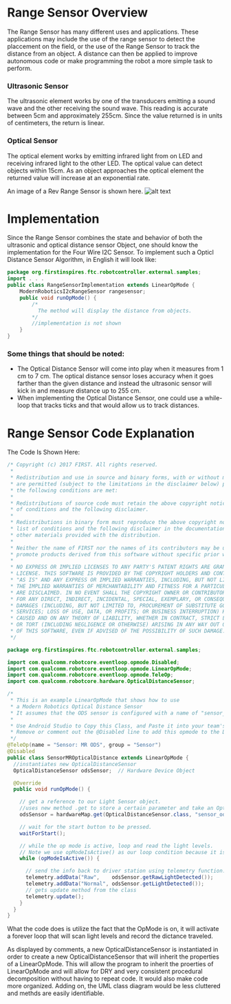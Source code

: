 Range Sensor Overview
=====================

The Range Sensor has many different uses and applications. These applications may
include the use of the range sensor to detect the placcement on the field, or the
use of the Range Sensor to track the distance from an object. A distance can then
be applied to improve autonomous code or make programming the robot a more simple
task to perform.

### Ultrasonic Sensor

The ultrasonic element works by one of the transducers emitting a sound wave and the other receiving the sound wave. This reading is accurate between 5cm and approximately 255cm. Since the value returned is in units of centimeters, the return is linear. 

### Optical Sensor

The optical element works by emitting infrared light from on LED and receiving infrared light to the other LED. The optical value can detect objects within 15cm. As an object approaches the optical element the returned value will increase at an exponential rate. 

An image of a Rev Range Sensor is shown here.
![alt text](https://raw.githubusercontent.com/ftccats/ftccats.github.io/master/Distance%20Sensor.jpg)

# Implementation

Since the Range Sensor combines the state and behavior of both the  ultrasonic and optical distance sensor Object, one should know the
implementation for the Four Wire I2C Sensor. To implement such a Opticl Distance Sensor Algorithm, in English it will look like:
``` java
package org.firstinspires.ftc.robotcontroller.external.samples;
import . . .
public class RangeSensorImplementation extends LinearOpMode {
    ModernRoboticsI2cRangeSensor rangesensor;
    public void runOpMode() {
        /*
          The method will display the distance from objects.
        */
        //implementation is not shown
    }
}
```

### Some things that should be noted:

* The Optical Distance Sensor will come into play when it measures from 1 cm to 7 cm. The optical distance sensor loses accuracy when it goes farther than the given distance and instead the ultrasonic sensor will kick in and measure distance up to 255 cm. 
* When implementing the Optical Distance Sensor, one could use a while-loop that tracks ticks and that would allow us to track
distances.

# Range Sensor Code Explanation
The Code Is Shown Here:

``` java
/* Copyright (c) 2017 FIRST. All rights reserved.
 *
 * Redistribution and use in source and binary forms, with or without modification,
 * are permitted (subject to the limitations in the disclaimer below) provided that
 * the following conditions are met:
 *
 * Redistributions of source code must retain the above copyright notice, this list
 * of conditions and the following disclaimer.
 *
 * Redistributions in binary form must reproduce the above copyright notice, this
 * list of conditions and the following disclaimer in the documentation and/or
 * other materials provided with the distribution.
 *
 * Neither the name of FIRST nor the names of its contributors may be used to endorse or
 * promote products derived from this software without specific prior written permission.
 *
 * NO EXPRESS OR IMPLIED LICENSES TO ANY PARTY'S PATENT RIGHTS ARE GRANTED BY THIS
 * LICENSE. THIS SOFTWARE IS PROVIDED BY THE COPYRIGHT HOLDERS AND CONTRIBUTORS
 * "AS IS" AND ANY EXPRESS OR IMPLIED WARRANTIES, INCLUDING, BUT NOT LIMITED TO,
 * THE IMPLIED WARRANTIES OF MERCHANTABILITY AND FITNESS FOR A PARTICULAR PURPOSE
 * ARE DISCLAIMED. IN NO EVENT SHALL THE COPYRIGHT OWNER OR CONTRIBUTORS BE LIABLE
 * FOR ANY DIRECT, INDIRECT, INCIDENTAL, SPECIAL, EXEMPLARY, OR CONSEQUENTIAL
 * DAMAGES (INCLUDING, BUT NOT LIMITED TO, PROCUREMENT OF SUBSTITUTE GOODS OR
 * SERVICES; LOSS OF USE, DATA, OR PROFITS; OR BUSINESS INTERRUPTION) HOWEVER
 * CAUSED AND ON ANY THEORY OF LIABILITY, WHETHER IN CONTRACT, STRICT LIABILITY,
 * OR TORT (INCLUDING NEGLIGENCE OR OTHERWISE) ARISING IN ANY WAY OUT OF THE USE
 * OF THIS SOFTWARE, EVEN IF ADVISED OF THE POSSIBILITY OF SUCH DAMAGE.
 */

package org.firstinspires.ftc.robotcontroller.external.samples;

import com.qualcomm.robotcore.eventloop.opmode.Disabled;
import com.qualcomm.robotcore.eventloop.opmode.LinearOpMode;
import com.qualcomm.robotcore.eventloop.opmode.TeleOp;
import com.qualcomm.robotcore.hardware.OpticalDistanceSensor;

/*
 * This is an example LinearOpMode that shows how to use
 * a Modern Robotics Optical Distance Sensor
 * It assumes that the ODS sensor is configured with a name of "sensor_ods".
 *
 * Use Android Studio to Copy this Class, and Paste it into your team's code folder with a new name.
 * Remove or comment out the @Disabled line to add this opmode to the Driver Station OpMode list
 */
@TeleOp(name = "Sensor: MR ODS", group = "Sensor")
@Disabled
public class SensorMROpticalDistance extends LinearOpMode {
  //instantiates new OpticalDistanceSensor
  OpticalDistanceSensor odsSensor;  // Hardware Device Object

  @Override
  public void runOpMode() {

    // get a reference to our Light Sensor object.
    //uses new method .get to store a certain parameter and take an OpticalDistanceSensor
    odsSensor = hardwareMap.get(OpticalDistanceSensor.class, "sensor_ods");

    // wait for the start button to be pressed.
    waitForStart();

    // while the op mode is active, loop and read the light levels.
    // Note we use opModeIsActive() as our loop condition because it is an interruptible method.
    while (opModeIsActive()) {

      // send the info back to driver station using telemetry function.
      telemetry.addData("Raw",    odsSensor.getRawLightDetected());
      telemetry.addData("Normal", odsSensor.getLightDetected());
      // gets update method from the class
      telemetry.update();
    }
  }
}

```

What the code does is utilize the fact that the OpMode is on, it will activate a forever loop
that will scan light levels and record the dictance traveled.

As displayed by comments, a new OpticalDistanceSensor is instantiated in order to create a 
new OpticalDistanceSensor that will inherit the properties of a LinearOpMode. This will allow
the program to inherit the proerties of LinearOpMode and will allow for DRY and very consistent
procedural decomposition without having to repeat code. It would also make code more organized. 
Adding on, the UML class diagram would be less cluttered and methds are easily identifiable.
